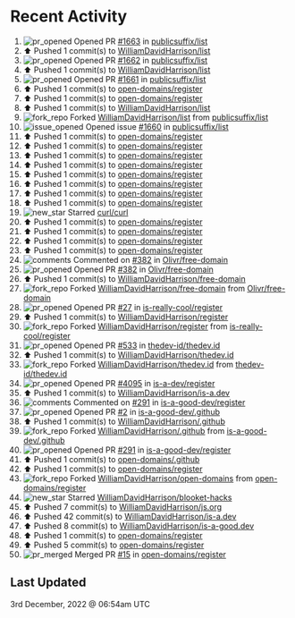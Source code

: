 # Recent Activity

<!--RECENT_ACTIVITY:start-->
1. ![pr_opened](https://cdn.jsdelivr.net/gh/Readme-Workflows/Readme-Icons@main/icons/octicons/PullRequestOpened.svg) Opened PR [#1663](https://github.com/publicsuffix/list/pull/1663) in [publicsuffix/list](https://github.com/publicsuffix/list)
2. ⬆️ Pushed 1 commit(s) to [WilliamDavidHarrison/list](https://github.com/WilliamDavidHarrison/list)
3. ![pr_opened](https://cdn.jsdelivr.net/gh/Readme-Workflows/Readme-Icons@main/icons/octicons/PullRequestOpened.svg) Opened PR [#1662](https://github.com/publicsuffix/list/pull/1662) in [publicsuffix/list](https://github.com/publicsuffix/list)
4. ⬆️ Pushed 1 commit(s) to [WilliamDavidHarrison/list](https://github.com/WilliamDavidHarrison/list)
5. ![pr_opened](https://cdn.jsdelivr.net/gh/Readme-Workflows/Readme-Icons@main/icons/octicons/PullRequestOpened.svg) Opened PR [#1661](https://github.com/publicsuffix/list/pull/1661) in [publicsuffix/list](https://github.com/publicsuffix/list)
6. ⬆️ Pushed 1 commit(s) to [open-domains/register](https://github.com/open-domains/register)
7. ⬆️ Pushed 1 commit(s) to [open-domains/register](https://github.com/open-domains/register)
8. ⬆️ Pushed 1 commit(s) to [WilliamDavidHarrison/list](https://github.com/WilliamDavidHarrison/list)
9. ![fork_repo](https://cdn.jsdelivr.net/gh/Readme-Workflows/Readme-Icons@main/icons/octicons/ForkedRepository.svg) Forked [WilliamDavidHarrison/list](https://github.com/WilliamDavidHarrison/list) from [publicsuffix/list](https://github.com/publicsuffix/list)
10. ![issue_opened](https://cdn.jsdelivr.net/gh/Readme-Workflows/Readme-Icons@main/icons/octicons/IssueOpened.svg) Opened issue [#1660](https://github.com/publicsuffix/list/issues/1660) in [publicsuffix/list](https://github.com/publicsuffix/list)
11. ⬆️ Pushed 1 commit(s) to [open-domains/register](https://github.com/open-domains/register)
12. ⬆️ Pushed 1 commit(s) to [open-domains/register](https://github.com/open-domains/register)
13. ⬆️ Pushed 1 commit(s) to [open-domains/register](https://github.com/open-domains/register)
14. ⬆️ Pushed 1 commit(s) to [open-domains/register](https://github.com/open-domains/register)
15. ⬆️ Pushed 1 commit(s) to [open-domains/register](https://github.com/open-domains/register)
16. ⬆️ Pushed 1 commit(s) to [open-domains/register](https://github.com/open-domains/register)
17. ⬆️ Pushed 1 commit(s) to [open-domains/register](https://github.com/open-domains/register)
18. ⬆️ Pushed 1 commit(s) to [open-domains/register](https://github.com/open-domains/register)
19. ![new_star](https://cdn.jsdelivr.net/gh/Readme-Workflows/Readme-Icons@main/icons/octicons/StarredRepositoryYellow.svg) Starred [curl/curl](https://github.com/curl/curl)
20. ⬆️ Pushed 1 commit(s) to [open-domains/register](https://github.com/open-domains/register)
21. ⬆️ Pushed 1 commit(s) to [open-domains/register](https://github.com/open-domains/register)
22. ⬆️ Pushed 1 commit(s) to [open-domains/register](https://github.com/open-domains/register)
23. ⬆️ Pushed 1 commit(s) to [open-domains/register](https://github.com/open-domains/register)
24. ![comments](https://cdn.jsdelivr.net/gh/Readme-Workflows/Readme-Icons@main/icons/octicons/Comment.svg) Commented on [#382](https://github.com/Olivr/free-domain/pull/382#issuecomment-1335990870) in [Olivr/free-domain](https://github.com/Olivr/free-domain)
25. ![pr_opened](https://cdn.jsdelivr.net/gh/Readme-Workflows/Readme-Icons@main/icons/octicons/PullRequestOpened.svg) Opened PR [#382](https://github.com/Olivr/free-domain/pull/382) in [Olivr/free-domain](https://github.com/Olivr/free-domain)
26. ⬆️ Pushed 1 commit(s) to [WilliamDavidHarrison/free-domain](https://github.com/WilliamDavidHarrison/free-domain)
27. ![fork_repo](https://cdn.jsdelivr.net/gh/Readme-Workflows/Readme-Icons@main/icons/octicons/ForkedRepository.svg) Forked [WilliamDavidHarrison/free-domain](https://github.com/WilliamDavidHarrison/free-domain) from [Olivr/free-domain](https://github.com/Olivr/free-domain)
28. ![pr_opened](https://cdn.jsdelivr.net/gh/Readme-Workflows/Readme-Icons@main/icons/octicons/PullRequestOpened.svg) Opened PR [#27](https://github.com/is-really-cool/register/pull/27) in [is-really-cool/register](https://github.com/is-really-cool/register)
29. ⬆️ Pushed 1 commit(s) to [WilliamDavidHarrison/register](https://github.com/WilliamDavidHarrison/register)
30. ![fork_repo](https://cdn.jsdelivr.net/gh/Readme-Workflows/Readme-Icons@main/icons/octicons/ForkedRepository.svg) Forked [WilliamDavidHarrison/register](https://github.com/WilliamDavidHarrison/register) from [is-really-cool/register](https://github.com/is-really-cool/register)
31. ![pr_opened](https://cdn.jsdelivr.net/gh/Readme-Workflows/Readme-Icons@main/icons/octicons/PullRequestOpened.svg) Opened PR [#533](https://github.com/thedev-id/thedev.id/pull/533) in [thedev-id/thedev.id](https://github.com/thedev-id/thedev.id)
32. ⬆️ Pushed 1 commit(s) to [WilliamDavidHarrison/thedev.id](https://github.com/WilliamDavidHarrison/thedev.id)
33. ![fork_repo](https://cdn.jsdelivr.net/gh/Readme-Workflows/Readme-Icons@main/icons/octicons/ForkedRepository.svg) Forked [WilliamDavidHarrison/thedev.id](https://github.com/WilliamDavidHarrison/thedev.id) from [thedev-id/thedev.id](https://github.com/thedev-id/thedev.id)
34. ![pr_opened](https://cdn.jsdelivr.net/gh/Readme-Workflows/Readme-Icons@main/icons/octicons/PullRequestOpened.svg) Opened PR [#4095](https://github.com/is-a-dev/register/pull/4095) in [is-a-dev/register](https://github.com/is-a-dev/register)
35. ⬆️ Pushed 1 commit(s) to [WilliamDavidHarrison/is-a.dev](https://github.com/WilliamDavidHarrison/is-a.dev)
36. ![comments](https://cdn.jsdelivr.net/gh/Readme-Workflows/Readme-Icons@main/icons/octicons/Comment.svg) Commented on [#291](https://github.com/is-a-good-dev/register/pull/291#issuecomment-1335986258) in [is-a-good-dev/register](https://github.com/is-a-good-dev/register)
37. ![pr_opened](https://cdn.jsdelivr.net/gh/Readme-Workflows/Readme-Icons@main/icons/octicons/PullRequestOpened.svg) Opened PR [#2](https://github.com/is-a-good-dev/.github/pull/2) in [is-a-good-dev/.github](https://github.com/is-a-good-dev/.github)
38. ⬆️ Pushed 1 commit(s) to [WilliamDavidHarrison/.github](https://github.com/WilliamDavidHarrison/.github)
39. ![fork_repo](https://cdn.jsdelivr.net/gh/Readme-Workflows/Readme-Icons@main/icons/octicons/ForkedRepository.svg) Forked [WilliamDavidHarrison/.github](https://github.com/WilliamDavidHarrison/.github) from [is-a-good-dev/.github](https://github.com/is-a-good-dev/.github)
40. ![pr_opened](https://cdn.jsdelivr.net/gh/Readme-Workflows/Readme-Icons@main/icons/octicons/PullRequestOpened.svg) Opened PR [#291](https://github.com/is-a-good-dev/register/pull/291) in [is-a-good-dev/register](https://github.com/is-a-good-dev/register)
41. ⬆️ Pushed 1 commit(s) to [open-domains/.github](https://github.com/open-domains/.github)
42. ⬆️ Pushed 1 commit(s) to [open-domains/register](https://github.com/open-domains/register)
43. ![fork_repo](https://cdn.jsdelivr.net/gh/Readme-Workflows/Readme-Icons@main/icons/octicons/ForkedRepository.svg) Forked [WilliamDavidHarrison/open-domains](https://github.com/WilliamDavidHarrison/open-domains) from [open-domains/register](https://github.com/open-domains/register)
44. ![new_star](https://cdn.jsdelivr.net/gh/Readme-Workflows/Readme-Icons@main/icons/octicons/StarredRepositoryYellow.svg) Starred [WilliamDavidHarrison/blooket-hacks](https://github.com/WilliamDavidHarrison/blooket-hacks)
45. ⬆️ Pushed 7 commit(s) to [WilliamDavidHarrison/js.org](https://github.com/WilliamDavidHarrison/js.org)
46. ⬆️ Pushed 42 commit(s) to [WilliamDavidHarrison/is-a.dev](https://github.com/WilliamDavidHarrison/is-a.dev)
47. ⬆️ Pushed 8 commit(s) to [WilliamDavidHarrison/is-a-good.dev](https://github.com/WilliamDavidHarrison/is-a-good.dev)
48. ⬆️ Pushed 1 commit(s) to [open-domains/register](https://github.com/open-domains/register)
49. ⬆️ Pushed 5 commit(s) to [open-domains/register](https://github.com/open-domains/register)
50. ![pr_merged](https://cdn.jsdelivr.net/gh/Readme-Workflows/Readme-Icons@main/icons/octicons/PullRequestMerged.svg) Merged PR [#15](https://github.com/open-domains/register/pull/15) in [open-domains/register](https://github.com/open-domains/register)
<!--RECENT_ACTIVITY:end-->

## Last Updated
<!--RECENT_ACTIVITY:last_update-->
3rd December, 2022 @ 06:54am UTC
<!--RECENT_ACTIVITY:last_update_end-->
